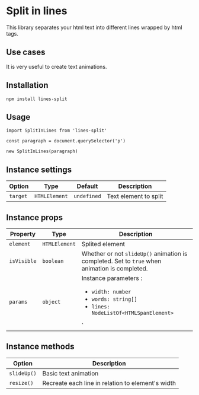 # Split in lines
<p>This library separates your html text into different lines wrapped by html tags.</p>

## Use cases
It is very useful to create text animations.

## Installation
`````
npm install lines-split
`````

## Usage
`````
import SplitInLines from 'lines-split'

const paragraph = document.querySelector('p')

new SplitInLines(paragraph)
`````
## Instance settings
| Option | Type | Default | Description |
| --- | --- | --- | --- |
| `target` | `HTMLElement` | `undefined` | Text element to split |

## Instance props
| Property | Type | Description |
| --- | --- | --- |
| `element` | `HTMLElement` | Splited element |
| `isVisible` | `boolean` | Whether or not `slideUp()` animation is completed. Set to `true` when animation is completed. |
| `params` | `object` | Instance parameters : <ul><li>`width: number`</li><li>`words: string[]`</li><li>`lines: NodeListOf<HTMLSpanElement>`</li></ul>` |

## Instance methods
| Option | Description |
| --- | --- |
| `slideUp()` | Basic text animation |
| `resize()` | Recreate each line in relation to element's width |
